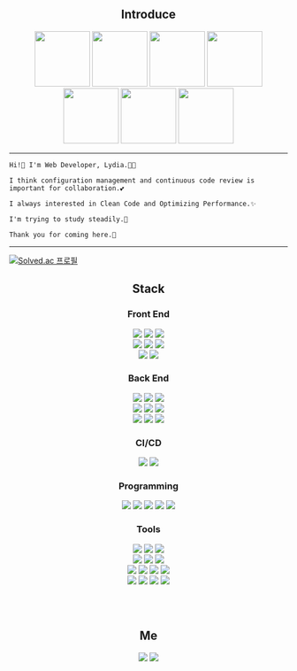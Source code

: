 
<h2 align="center">Introduce</h2>
<p align='center'>
  <img src="https://github.githubassets.com/images/mona-loading-dark.gif" width="100" height="100"/>
   <img src="https://github.githubassets.com/images/mona-loading-dark.gif" width="100" height="100"/>
   <img src="https://github.githubassets.com/images/mona-loading-dark.gif" width="100" height="100"/>
   <img src="https://github.githubassets.com/images/mona-loading-dark.gif" width="100" height="100"/>
   <img src="https://github.githubassets.com/images/mona-loading-dark.gif" width="100" height="100"/>
   <img src="https://github.githubassets.com/images/mona-loading-dark.gif" width="100" height="100"/>
   <img src="https://github.githubassets.com/images/mona-loading-dark.gif" width="100" height="100"/>
</p>

---

```
Hi!👋 I'm Web Developer, Lydia.👩‍💻

I think configuration management and continuous code review is important for collaboration.💕

I always interested in Clean Code and Optimizing Performance.✨

I'm trying to study steadily.🌲

Thank you for coming here.🙏
```
---
[![Solved.ac
프로필](http://mazassumnida.wtf/api/mini/generate_badge?boj=rkdgkdus522)](https://solved.ac/profile/rkdgkdus522)

<h2 align="center">Stack</h2>

<h3 align="center">Front End</h3>
<p align="center">  
  <img src="https://img.shields.io/badge/-HTML5-E34F26?style=flat-square&logo=HTML5&logoColor=white"/>
  <img src="https://img.shields.io/badge/-CSS3-1572B6?style=flat-square&logo=CSS3&logoColor=white"/>
  <img src="https://img.shields.io/badge/-JavaScript-yellow?style=flat-square&logo=JavaScript&logoColor=white"/>
  <br>
  <img src="https://img.shields.io/badge/-Vue-4FC08D?style=flat-square&logo=vuedotjs&logoColor=white"/>
  <img src="https://img.shields.io/badge/-React-50B4F5?style=flat-square&logo=React&logoColor=white"/>
  <img src="https://img.shields.io/badge/-TypeScript-3178C6?style=flat-square&logo=TypeScript&logoColor=white"/>
  <br>
  <img src="https://img.shields.io/badge/-Redux-764ABC?style=flat-square&logo=Redux&logoColor=white"/>
  <img src="https://img.shields.io/badge/-Styled Components-DB7093?style=flat-square&logo=Styled-Components&logoColor=white"/>
</p>

<h3 align="center">Back End</h3>
<p align="center"> 
  <img src="https://img.shields.io/badge/-MySQL-4479A1?style=flat-square&logo=MySQL&logoColor=white"/>
  <img src="https://img.shields.io/badge/-MongoDB-47A248?style=flat-square&logo=mongodb&logoColor=white"/>
  <img src="https://img.shields.io/badge/-Java-007396?style=flat-square&logo=java&logoColor=white"/>
  <br>
  <img src="https://img.shields.io/badge/-Node.js-0A6E0A?style=flat-square&logo=Node.js&logoColor=white"/>
  <img src="https://img.shields.io/badge/-Spring-339933?style=flat-square&logo=Spring&logoColor=white"/>
  <img src="https://img.shields.io/badge/-SpringBoot-339933?style=flat-square&logo=Springboot&logoColor=white"/>
  <br>
  <img src="https://img.shields.io/badge/-Apache-D22128?style=flat-square&logo=Apache&logoColor=white"/>
  <img src="https://img.shields.io/badge/-PHP-777BB4?style=flat-square&logo=PHP&logoColor=white"/>
  <img src="https://img.shields.io/badge/-AWS-232F3E?style=flat-square&logo=AmazonAWS&logoColor=white"/>
</p>

<h3 align="center">CI/CD</h3>
<p align="center">
  <img src="https://img.shields.io/badge/-Docker-2496ED?style=flat-square&logo=docker&logoColor=white"/>
  <img src="https://img.shields.io/badge/-GitHub Actions-2088FF?style=flat-square&logo=githubactions&logoColor=white"/>
  <!--<img src="https://img.shields.io/badge/-Jenkins-D24939?style=flat-square&logo=jenkins&logoColor=white"/>
  <img src="https://img.shields.io/badge/-Kubernetes-326CE5?style=flat-square&logo=kubernetes&logoColor=white"/>-->
</p>

<h3 align="center">Programming</h3>
<p align="center">
  <img src="https://img.shields.io/badge/-Java-007396?style=flat-square&logo=java&logoColor=white"/>
  <img src="https://img.shields.io/badge/-JavaScript-yellow?style=flat-square&logo=JavaScript&logoColor=white"/>
  <img src="https://img.shields.io/badge/-C-lightgrey?style=flat-square&logo=C&logoColor=white"/>
  <img src="https://img.shields.io/badge/-C++-50B4F5?style=flat-square&logo=Cplusplus&logoColor=white"/>
  <img src="https://img.shields.io/badge/-Python-3776AB?style=flat-square&logo=python&logoColor=white"/>
  <!--
  <img src="https://img.shields.io/badge/-CPP-A8B9CC?style=flat-square&logo=C++&logoColor=white"/>
  <img src="https://img.shields.io/badge/-Kotlin-F88218?style=flat-square&logo=kotlin&logoColor=white"/>
  <br>
  <img src="https://img.shields.io/badge/-C-A8B9CC?style=flat-square&logo=C&logoColor=white"/>
  <img src="https://img.shields.io/badge/-C%23-239120?style=flat-square&logo=C-Sharp&logoColor=white"/>-->
</p>

<h3 align="center">Tools</h3>
<p align="center">
  <img src="https://img.shields.io/badge/-Visual Studio Code-007ACC?style=flat-square&logo=Visual-Studio-Code&logoColor=white"/>
  <img src="https://img.shields.io/badge/-Eclipse IDE-2C2255?style=flat-square&logo=Eclipse-IDE&logoColor=white"/>
  <img src="https://img.shields.io/badge/-atom-66595C?style=flat-square&logo=Atom&logoColor=white"/>
  <br>
  <img src="https://img.shields.io/badge/-Visual Studio-000000?style=flat-square&logo=visualstudio&logoColor=white"/>
  <img src="https://img.shields.io/badge/-Android Studio-3DDC84?style=flat-square&logo=Android-Studio&logoColor=white"/>
  <img src="https://img.shields.io/badge/-Git-F05032?style=flat-square&logo=Git&logoColor=white"/>
  <br>
  <img src="https://img.shields.io/badge/-IntelliJ IDEA-000000?style=flat-square&logo=intellijidea&logoColor=white"/>
  <img src="https://img.shields.io/badge/-Figma-F24E1E?style=flat-square&logo=figma&logoColor=white"/>
  <img src="https://img.shields.io/badge/-Slack-4A154B?style=flat-square&logo=Slack&logoColor=white"/>
  <img src="https://img.shields.io/badge/-Notion-000000?style=flat-square&logo=Notion&logoColor=white"/>
  <br>
  <img src="https://img.shields.io/badge/-Jira-0052CC?style=flat-square&logo=jira&logoColor=white"/>
  <img src="https://img.shields.io/badge/-Swagger-brightgreen?style=flat-square&logo=swagger&logoColor=white"/>
  <img src="https://img.shields.io/badge/-Postman-FF6C37?style=flat-square&logo=Postman&logoColor=white"/>
  <img src="https://img.shields.io/badge/-Sketch-E89313?style=flat-square&logo=sketch&logoColor=white"/>
</p>
<br>
<br>

<!--
<div display="flex" flex-direction="row">
  <img src="https://github-readme-stats.vercel.app/api?username=KangHayeonn&theme=dracula&show_icons=true" width="57.3%" height="300px"/>
  <img src="https://github-readme-stats.vercel.app/api/top-langs/?username=KangHayeonn&layout=compact&theme=dracula&show_icons=true&langs_count=10" width="42.2%" height="300px" padding-left="10px"/>
-->

<h2 align="center">Me</h2>
<p align="center">
  <!--<img src="https://hits.seeyoufarm.com/api/count/incr/badge.svg?url=https%3A%2F%2Fgithub.com%2Fksone02&count_bg=%2379C83D&title_bg=%23555555&icon=&icon_color=%23E7E7E7&title=hits&edge_flat=false" />  -->
  <a href="https://velog.io/@lovelyeonee/"><img src="https://img.shields.io/badge/Velog-00A98F?style=flat-square&logo=velog&logoColor=white&link=https://velog.io/@lovelyeonee"/></a>
  <a href="https://www.instagram.com/lovelyeoneee/"><img src="https://img.shields.io/badge/Instagram-E4405F?style=flat-square&logo=instagram&logoColor=white&link=https://www.instagram.com/lovelyeoneee/"/></a>
</p>

